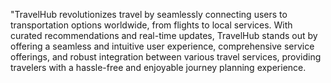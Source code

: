 "TravelHub revolutionizes travel by seamlessly connecting users to transportation options worldwide, from flights to local services. With curated recommendations and real-time updates, TravelHub stands out by offering a seamless and intuitive user experience, comprehensive service offerings, and robust integration between various travel services, providing travelers with a hassle-free and enjoyable journey planning experience.
